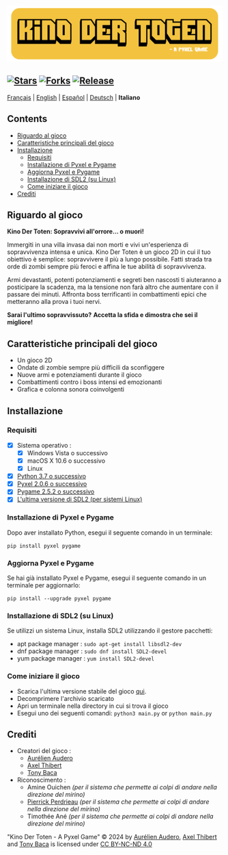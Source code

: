 <img src="Images/Readme-Title.png" width="525vw">

[![Stars](https://img.shields.io/github/stars/AurelienAudero/KinoDerToten-Pyxel-Game?label=Stars)](https://github.com/AurelienAudero/KinoDerToten-Pyxel-Game/stargazers)
[![Forks](https://img.shields.io/badge/Forks-non%20autorizzato%20(vedi%20licenza%20per%20maggiori%20informazioni)-red)](LICENSE)
[![Release](https://img.shields.io/github/v/release/AurelienAudero/KinoDerToten-Pyxel-Game?label=Download)](https://github.com/AurelienAudero/KinoDerToten-Pyxel-Game/releases/latest)
-----

[Français](README.md) | [English](README_EN.md) | [Español](README_ES.md) | [Deutsch](README_DE.md) | **Italiano**

## Contents
- [Riguardo al gioco](#riguardo-al-gioco)
- [Caratteristiche principali del gioco](#caratteristiche-principali-del-gioco)
- [Installazione](#installazione)
    - [Requisiti](#requisiti)
    - [Installazione di Pyxel e Pygame](#installazione-di-pyxel-e-pygame)
    - [Aggiorna Pyxel e Pygame](#aggiorna-pyxel-e-pygame)
    - [Installazione di SDL2 (su Linux)](#installazione-di-sdl2-su-linux)
    - [Come iniziare il gioco](#come-iniziare-il-gioco)
- [Crediti](#crediti)

## Riguardo al gioco
**Kino Der Toten: Sopravvivi all'orrore... o muori!**

Immergiti in una villa invasa dai non morti e vivi un'esperienza di sopravvivenza intensa e unica.
Kino Der Toten è un gioco 2D in cui il tuo obiettivo è semplice: sopravvivere il più a lungo possibile.
Fatti strada tra orde di zombi sempre più feroci e affina le tue abilità di sopravvivenza.

Armi devastanti, potenti potenziamenti e segreti ben nascosti ti aiuteranno a posticipare la scadenza, ma la tensione non farà altro che aumentare con il passare dei minuti. Affronta boss terrificanti in combattimenti epici che metteranno alla prova i tuoi nervi.

**Sarai l'ultimo sopravvissuto?**
**Accetta la sfida e dimostra che sei il migliore!**

## Caratteristiche principali del gioco
* Un gioco 2D
* Ondate di zombie sempre più difficili da sconfiggere
* Nuove armi e potenziamenti durante il gioco
* Combattimenti contro i boss intensi ed emozionanti
* Grafica e colonna sonora coinvolgenti

## Installazione
### Requisiti
- [X] Sistema operativo :
    - [X] Windows Vista o successivo
    - [X] macOS X 10.6 o successivo
    - [X] Linux
- [X] [Python 3.7 o successivo](https://www.python.org/downloads/)
- [X] [Pyxel 2.0.6 o successivo](#installazione-di-pyxel-e-pygame)
- [X] [Pygame 2.5.2 o successivo](#installazione-di-pyxel-e-pygame)
- [X] [L'ultima versione di SDL2 (per sistemi Linux)](#installazione-di-SDL2-su-linux)

### Installazione di Pyxel e Pygame
Dopo aver installato Python, esegui il seguente comando in un terminale:
```
pip install pyxel pygame
```

### Aggiorna Pyxel e Pygame
Se hai già installato Pyxel e Pygame, esegui il seguente comando in un terminale per aggiornarlo:
```
pip install --upgrade pyxel pygame
```

### Installazione di SDL2 (su Linux)
Se utilizzi un sistema Linux, installa SDL2 utilizzando il gestore pacchetti:
- apt package manager : `sudo apt-get install libsdl2-dev`  
- dnf package manager : `sudo dnf install SDL2-devel`  
- yum package manager : `yum install SDL2-devel`

### Come iniziare il gioco
- Scarica l'ultima versione stabile del gioco [qui](https://github.com/AurelienAudero/KinoDerToten-Pyxel-Game/releases/latest).
- Decomprimere l'archivio scaricato
- Apri un terminale nella directory in cui si trova il gioco
- Esegui uno dei seguenti comandi: `python3 main.py` or `python main.py`

## Crediti
- Creatori del gioco :
    - [Aurélien Audero](https://github.com/AurelienAudero)
    - [Axel Thibert](https://github.com/Oxwerth)
    - [Tony Baca](https://github.com/Thidokachi)
- Riconoscimento :
    - Amine Ouichen *(per il sistema che permette ai colpi di andare nella direzione del mirino)*
    - [Pierrick Perdrieau](https://github.com/Crabiz) *(per il sistema che permette ai colpi di andare nella direzione del mirino)*
    - Timothée Ané *(per il sistema che permette ai colpi di andare nella direzione del mirino)*

"Kino Der Toten - A Pyxel Game" © 2024 by [Aurélien Audero](https://github.com/AurelienAudero), [Axel Thibert](https://github.com/Oxwerth) and [Tony Baca](https://github.com/Thidokachi) is licensed under [CC BY-NC-ND 4.0](https://github.com/AurelienAudero/KinoDerToten-Pyxel-Game/blob/main/LICENSE)
